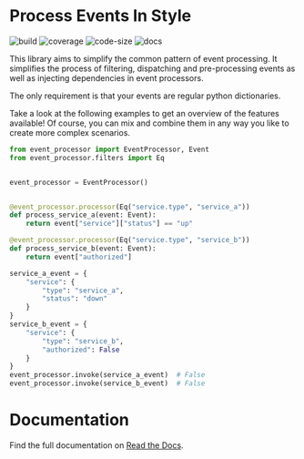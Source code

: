 # Process Events In Style

![build](https://img.shields.io/github/checks-status/marier-nico/event-processor/main)
![coverage](https://img.shields.io/codecov/c/github/marier-nico/event-processor?token=RELUVFBJHX)
![code-size](https://img.shields.io/github/languages/code-size/marier-nico/event-processor)
![docs](https://readthedocs.org/projects/event-processor/badge/?version=latest)

This library aims to simplify the common pattern of event processing. It simplifies the process of filtering,
dispatching and pre-processing events as well as injecting dependencies in event processors.

The only requirement is that your events are regular python dictionaries.

Take a look at the following examples to get an overview of the features available! Of course, you can mix and combine
them in any way you like to create more complex scenarios.

```python
from event_processor import EventProcessor, Event
from event_processor.filters import Eq


event_processor = EventProcessor()


@event_processor.processor(Eq("service.type", "service_a"))
def process_service_a(event: Event):
    return event["service"]["status"] == "up"

@event_processor.processor(Eq("service.type", "service_b"))
def process_service_b(event: Event):
    return event["authorized"]

service_a_event = {
    "service": {
        "type": "service_a",
        "status": "down"
    }
}
service_b_event = {
    "service": {
        "type": "service_b",
        "authorized": False
    }
}
event_processor.invoke(service_a_event)  # False
event_processor.invoke(service_b_event)  # False
```

# Documentation

Find the full documentation on [Read the Docs](https://event-processor.readthedocs.io/).
